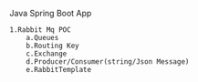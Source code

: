 Java Spring Boot App
    
    1.Rabbit Mq POC
        a.Queues
        b.Routing Key
        c.Exchange
        d.Producer/Consumer(string/Json Message)
        e.RabbitTemplate

